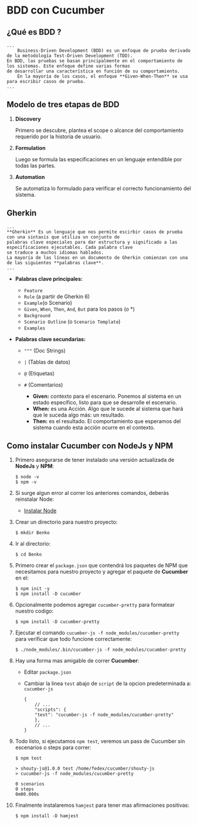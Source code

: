 # BDD con Cucumber

## ¿Qué es BDD ?
    ...
        Business-Driven Development (BDD) es un enfoque de prueba derivado de la metodología Test-Driven Development (TDD).
    En BDD, las pruebas se basan principalmente en el comportamiento de los sistemas. Este enfoque define varias formas
    de desarrollar una característica en función de su comportamiento.
        En la mayoría de los casos, el enfoque **Given-When-Then** se usa para escribir casos de prueba.
    ...

## Modelo de tres etapas de BDD

1. **Discovery**

    Primero se descubre, plantea el scope o alcance del comportamiento requerido por la historia de usuario.

2. **Formulation**

    Luego se formula las especificaciones en un lenguaje entendible por todas las partes.
        
3. **Automation**

    Se automatiza lo formulado para verificar el correcto funcionamiento del sistema.

## Gherkin
    ...
    **Gherkin** Es un lenguaje que nos permite escirbir casos de prueba con una sintaxis que utiliza un conjunto de 
    palabras clave especiales para dar estructura y significado a las especificaciones ejecutables. Cada palabra clave
    se traduce a muchos idiomas hablados.
    La mayoría de las líneas en un documento de Gherkin comienzan con una de las siguientes **palabras clave**.
    ...

- **Palabras clave principales:**

    * `Feature`
    * `Rule` (a partir de Gherkin 6)
    * `Example`(o Scenario)
    * `Given`, `When`, `Then`, `And`, `But` para los pasos (o *)
    * `Background`
    * `Scenario Outline` (o `Scenario Template`)
    * `Examples`
        
- **Palabras clave secundarias:**

    * `"""` (Doc Strings)
    * `|` (Tablas de datos)
    * `@` (Etiquetas)
    * `#` (Comentarios)

        - **Given:** contexto para el escenario. Ponemos al sistema en un estado específico, listo para que se desarrolle el escenario.
        - **When:** es una Acción. Algo que le sucede al sistema que hará que le suceda algo más: un resultado.
        - **Then:** es el resultado. El comportamiento que esperamos del sistema cuando esta acción ocurre en el contexto.

## Como instalar Cucumber con NodeJs y NPM

1. Primero asegurarse de tener instalado una versión actualizada de **NodeJs** y **NPM**:

    ~~~
   $ node -v
   $ npm -v 
    ~~~

2. Si surge algun error al correr los anteriores comandos, deberás reinstalar Node:

    - [Instalar Node](https://nodejs.org/en/download/)

3. Crear un directorio para nuestro proyecto:

    `$ mkdir Benko`

4. Ir al directorio:

    `$ cd Benko`

5. Primero crear el `package.json` que contendrá los paquetes de NPM que necesitamos para nuestro proyecto y agregar el paquete de **Cucumber** en el:

    ~~~
    $ npm init -y
    $ npm install -D cucumber
    ~~~

6. Opcionalmente podemos agregar `cucumber-pretty` para formatear nuestro codigo:

    `$ npm install -D cucumber-pretty`

7. Ejecutar el comando `cucumber-js -f node_modules/cucumber-pretty` para verificar que todo funcione correctamente:

    `$ ./node_modules/.bin/cucumber-js -f node_modules/cucumber-pretty`

8. Hay una forma mas amigable de correr **Cucumber**:

      - Editar `package.json`
      - Cambiar la linea `test` abajo de `script` de la opcion predeterminada a: `cucumber-js`

        ~~~
        {
            // ...
            "scripts": {
            "test": "cucumber-js -f node_modules/cucumber-pretty"
            },
            // ...
        }
        ~~~

9. Todo listo, si ejecutamos `npm test`, veremos un pass de Cucumber sin escenarios o steps para correr:

    ~~~
   $ npm test

   > shouty-js@1.0.0 test /home/fedex/cucumber/shouty-js
   > cucumber-js -f node_modules/cucumber-pretty

   0 scenarios
   0 steps
   0m00.000s
    ~~~

10. Finalmente instalaremos `hamjest` para tener mas afirmaciones positivas:
    
    `$ npm install -D hamjest`